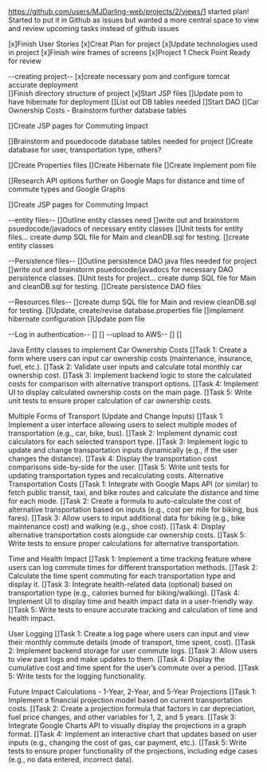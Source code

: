 https://github.com/users/MJDarling-web/projects/2/views/1
started plan! Started to put it in Github as issues but wanted a more central space to view and review upcoming tasks instead of github issues

[x]Finish User Stories
[x]Creat Plan for project
[x]Update technologies used in project
[x]Finish wire frames of screens
[x]Project 1 Check Point Ready for review

--creating project--
[x]create necessary pom and configure tomcat accurate deployment  
[]Finish directory structure of project 
[x]Start JSP files
[]Update pom to have hibernate for deployment
[]List out DB tables needed
[]Start DAO 
[]Car Ownership Costs - Brainstorm further database tables

[]Create JSP pages for Commuting Impact

[]Brainstorm and psuedocode database tables needed for project
[]Create database for user, transportation type, others?

[]Create Properties files
[]Create Hibernate file
[]Create Implement pom file

[]Research API options further on Google Maps for distance and time of commute types and Google Graphs

[]Create JSP pages for Commuting Impact

--entity files--
[]Outline entity classes need
[]write out and brainstorm psuedocode/javadocs of necessary entity classes
[]Unit tests for entity files... create dump SQL file for Main and cleanDB.sql for testing.
[]create entity classes

--Persistence files--
[]Outline persistence DAO java files needed for project
[]write out and brainstorm psuedocode/javadocs for necessary DAO persistence classes. 
[]Unit tests for project... create dump SQL file for Main and cleanDB.sql for testing.
[]Create persistence DAO files 

--Resources files--
[]create dump SQL file for Main and review cleanDB.sql for testing.
[]Update, create/revise database.properties file
[]implement hibernate configuration 
[]Update pom file 

--Log in authentication--
[]
[]
--upload to AWS--
[]
[]

Java Entity classes to implement 
Car Ownership Costs
[]Task 1: Create a form where users can input car ownership costs (maintenance, insurance, fuel, etc.).
[]Task 2: Validate user inputs and calculate total monthly car ownership cost.
[]Task 3: Implement backend logic to store the calculated costs for comparison with alternative transport options.
[]Task 4: Implement UI to display calculated ownership costs on the main page.
[]Task 5: Write unit tests to ensure proper calculation of car ownership costs.

Multiple Forms of Transport (Update and Change Inputs)
[]Task 1: Implement a user interface allowing users to select multiple modes of transportation (e.g., car, bike, bus).
[]Task 2: Implement dynamic cost calculators for each selected transport type.
[]Task 3: Implement logic to update and change transportation inputs dynamically (e.g., if the user changes the distance).
[]Task 4: Display the transportation cost comparisons side-by-side for the user.
[]Task 5: Write unit tests for updating transportation types and recalculating costs.
Alternative Transportation Costs
[]Task 1: Integrate with Google Maps API (or similar) to fetch public transit, taxi, and bike routes and calculate the distance and time for each mode.
[]Task 2: Create a formula to auto-calculate the cost of alternative transportation based on inputs (e.g., cost per mile for biking, bus fares).
[]Task 3: Allow users to input additional data for biking (e.g., bike maintenance cost) and walking (e.g., shoe cost).
[]Task 4: Display alternative transportation costs alongside car ownership costs.
[]Task 5: Write tests to ensure proper calculations for alternative transportation.

Time and Health Impact
[]Task 1: Implement a time tracking feature where users can log commute times for different transportation methods.
[]Task 2: Calculate the time spent commuting for each transportation type and display it.
[]Task 3: Integrate health-related data (optional) based on transportation type (e.g., calories burned for biking/walking).
[]Task 4: Implement UI to display time and health impact data in a user-friendly way.
[]Task 5: Write tests to ensure accurate tracking and calculation of time and health impact.

User Logging
[]Task 1: Create a log page where users can input and view their monthly commute details (mode of transport, time spent, cost).
[]Task 2: Implement backend storage for user commute logs.
[]Task 3: Allow users to view past logs and make updates to them.
[]Task 4: Display the cumulative cost and time spent for the user’s commute over a period.
[]Task 5: Write tests for the logging functionality.

Future Impact Calculations - 1-Year, 2-Year, and 5-Year Projections
[]Task 1: Implement a financial projection model based on current transportation costs.
[]Task 2: Create a projection formula that factors in car depreciation, fuel price changes, and other variables for 1, 2, and 5 years.
[]Task 3: Integrate Google Charts API to visually display the projections in a graph format.
[]Task 4: Implement an interactive chart that updates based on user inputs (e.g., changing the cost of gas, car payment, etc.).
[]Task 5: Write tests to ensure proper functionality of the projections, including edge cases (e.g., no data entered, incorrect data).

